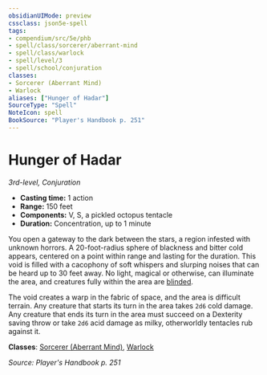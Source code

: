 ```yaml
---
obsidianUIMode: preview
cssclass: json5e-spell
tags:
- compendium/src/5e/phb
- spell/class/sorcerer/aberrant-mind
- spell/class/warlock
- spell/level/3
- spell/school/conjuration
classes:
- Sorcerer (Aberrant Mind)
- Warlock
aliases: ["Hunger of Hadar"]
SourceType: "Spell"
NoteIcon: spell
BookSource: "Player's Handbook p. 251"
---
```

# Hunger of Hadar
*3rd-level, Conjuration*  

- **Casting time:** 1 action
- **Range:** 150 feet
- **Components:** V, S, a pickled octopus tentacle
- **Duration:** Concentration, up to 1 minute

You open a gateway to the dark between the stars, a region infested with unknown horrors. A 20-foot-radius sphere of blackness and bitter cold appears, centered on a point within range and lasting for the duration. This void is filled with a cacophony of soft whispers and slurping noises that can be heard up to 30 feet away. No light, magical or otherwise, can illuminate the area, and creatures fully within the area are [blinded](/2-Mechanics/CLI/rules/conditions.md#blinded).

The void creates a warp in the fabric of space, and the area is difficult terrain. Any creature that starts its turn in the area takes `2d6` cold damage. Any creature that ends its turn in the area must succeed on a Dexterity saving throw or take `2d6` acid damage as milky, otherworldly tentacles rub against it.

**Classes**: [Sorcerer (Aberrant Mind)](/2-Mechanics/CLI/classes/sorcerer-aberrant-mind-tce.md), [Warlock](/2-Mechanics/CLI/classes/warlock.md)

*Source: Player's Handbook p. 251*